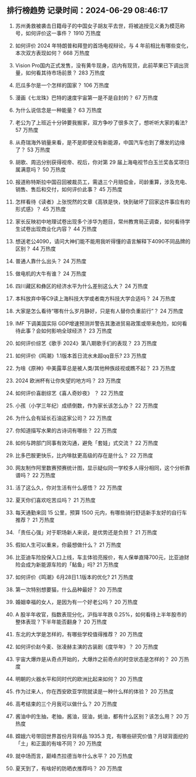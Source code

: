 
## 排行榜趋势 记录时间：2024-06-29 08:46:17
  
  1. 苏州勇救被袭击日籍母子的中国女子胡友平去世，将被追授见义勇为模范称号，如何评价这一事件？ 1910 万热度
    
  2. 如何评价 2024 年特朗普和拜登的首场电视辩论，与 4 年前相比有哪些变化，本次双方表现如何？ 668 万热度
    
  3. Vision Pro国内正式发售，没有黄牛现身，店内有现货，此前苹果已下调出货量，如何看其待市场前景？ 283 万热度
    
  4. 厄瓜多尔是一个怎样的国家？ 106 万热度
    
  5. 漫画《七龙珠》巴特的速度宇宙第一是不是自封的？ 67 万热度
    
  6. 为什么说信念是一种能量？ 63 万热度
    
  7. 老公为了上班近十分钟要我搬家，双方争吵了很多次了，想听听大家的看法? 57 万热度
    
  8. 从奇瑞海外销量来看，是不是即便没有新能源，中国汽车也到了爆发的边缘了？ 53 万热度
    
  9. 胡歌、周迅分别获得视帝、视后，你对第 29 届上海电视节白玉兰奖各奖项归属满意吗？ 50 万热度
    
  10. 报道称特斯拉中国召回被裁员工，需退三个月赔偿金，司龄重算，涉及充电、销售、售后和交付，如何评价此事？ 45 万热度
    
  11. 怎样看待《读者》上张悦然的文章《高铁是快，快到破坏了回家这件事应有的形式感》？ 45 万热度
    
  12. 家长反映初中地理试卷出现多个涉华为题目，常州教育局正调查，如何看待学生试卷出现商业化内容？ 44 万热度
    
  13. 想送老公4090，请问大神们能不能用我听得懂的语言解释下4090不同品牌的区别？ 44 万热度
    
  14. 普通人靠什么出头？ 24 万热度
    
  15. 做电机的大牛有谁？ 24 万热度
    
  16. 四川藏区和彝区的经济水平为什么差别这么大？ 24 万热度
    
  17. 本科放弃中等C9读上海科技大学或者南方科技大学合适吗？ 24 万热度
    
  18. 大家是怎么看待“哪有什么岁月静好，只是有人替你负重前行”？ 24 万热度
    
  19. IMF 下调美国实际 GDP增速预测并警告其激进贸易政策或带来危险，如何看待此事？会如何影响全球经济？ 23 万热度
    
  20. 如何评价综艺《歌手 2024》第八期歌手们的表现？ 23 万热度
    
  21. 如何评价《鸣潮》1.1版本首日流水未超qq音乐? 23 万热度
    
  22. 为啥《原神》中美露莘总是被人类/其他种族歧视或瞧不起？ 23 万热度
    
  23. 2024 欧洲杯有让你失望的地方吗？ 23 万热度
    
  24. 如何评价喜剧综艺《喜人奇妙夜》 ？ 22 万热度
    
  25. 小孩（小学三年纪）成绩倒数，作为家长该怎么办？ 22 万热度
    
  26. 为什么会有延长石油这家公司？ 22 万热度
    
  27. 你知道描写水果的古诗词有哪些？ 22 万热度
    
  28. 如何与跨部门同事有效沟通，避免「套娃」式交流？ 22 万热度
    
  29. 比多巴胺更快乐，比内啡肽更高级的存在是什么？ 22 万热度
    
  30. 网友制作阿里数赛预赛统计图，显示疑似同一学校多人得分相同，这个分析靠谱吗？ 22 万热度
    
  31. 活了这么久，你对生活有什么感悟？ 22 万热度
    
  32. 夏天你们喜欢吃苦瓜吗？ 21 万热度
    
  33. 每天通勤来回 15 公里，预算 1500 元内，有哪些骑行舒适新手友好的自行车推荐？ 21 万热度
    
  34. 「责任心强」对于职场新人来说，是优势还是负担？ 21 万热度
    
  35. 假如人生可以重来，你最想做什么？ 21 万热度
    
  36. 比亚迪车险投保入口上线，车主体验亮报价，有人保单直降700元，比亚迪财险会成为新能源车险的「鲇鱼」吗? 21 万热度
    
  37. 如何评价《鸣潮》6月28日1.1版本的优化? 21 万热度
    
  38. 第一次特别想要猫，什么品种最好？ 20 万热度
    
  39. 婚姻幸福的女人，是因为有一个好老公吗？ 20 万热度
    
  40. A 股半年收官，指数表现分化，沪指半年跌 0.25%，如何看待上半年股市的整体表现？下半年能否翻身？ 20 万热度
    
  41. 东北的大学是怎样的，有哪些学校值得推荐？ 20 万热度
    
  42. 如何评价赵今麦、张凌赫主演的古装剧《度华年》？ 20 万热度
    
  43. 宇宙大爆炸是从奇点开始的，大爆炸之前奇点的时空状态是怎样的？ 20 万热度
    
  44. 明朝的火器水平和同时代的欧洲比起来如何？ 20 万热度
    
  45. 作为过来人，你在西安欧亚学院就读是一种什么样的体验？ 20 万热度
    
  46. 高考结束的三个月我可以做什么？ 20 万热度
    
  47. 酱油中的生抽，老抽，酱油，豉油，蚝油，都有什么区别？该怎么用？ 20 万热度
    
  48. 嫦娥六号带回世界首份月背样品 1935.3 克，有哪些研究价值？月球背面挖的「土」和正面的有啥不同？ 20 万热度
    
  49. 就中场而言，巅峰杰拉德当年什么水平？ 20 万热度
    
  50. 夏天到了，有啥好的防晒衣推荐吗？ 20 万热度
    